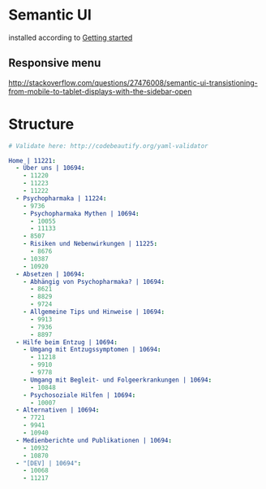 # Semantic UI

installed according to [Getting started](http://semantic-ui.com/introduction/getting-started.html)

## Responsive menu

http://stackoverflow.com/questions/27476008/semantic-ui-transistioning-from-mobile-to-tablet-displays-with-the-sidebar-open

# Structure

```YAML
# Validate here: http://codebeautify.org/yaml-validator

Home | 11221:
  - Über uns | 10694:
    - 11220
    - 11223
    - 11222
  - Psychopharmaka | 11224:
    - 9736
    - Psychopharmaka Mythen | 10694:
      - 10055
      - 11133
    - 8507
    - Risiken und Nebenwirkungen | 11225:
      - 8676
    - 10387
    - 10920
  - Absetzen | 10694:
    - Abhängig von Psychopharmaka? | 10694:
      - 8621
      - 8829
      - 9724
    - Allgemeine Tips und Hinweise | 10694:
      - 9913
      - 7936
      - 8897
  - Hilfe beim Entzug | 10694:
    - Umgang mit Entzugssymptomen | 10694:
      - 11218
      - 9910
      - 9778
    - Umgang mit Begleit- und Folgeerkrankungen | 10694:
      - 10848
    - Psychosoziale Hilfen | 10694:
      - 10007
  - Alternativen | 10694:
    - 7721
    - 9941
    - 10940
  - Medienberichte und Publikationen | 10694:
    - 10932
    - 10870
  - "[DEV] | 10694":
    - 10068
    - 11217
```
